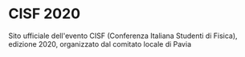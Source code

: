 
# CISF 2020

Sito ufficiale dell'evento CISF (Conferenza Italiana Studenti di Fisica), edizione 2020, organizzato dal comitato locale di Pavia
